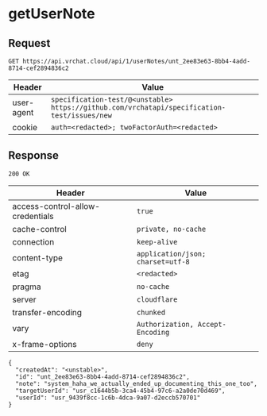 # getUserNote

## Request
`GET https://api.vrchat.cloud/api/1/userNotes/unt_2ee83e63-8bb4-4add-8714-cef2894836c2`

| Header | Value |
| ------ | ----- |
| user-agent | `specification-test/@<unstable> https://github.com/vrchatapi/specification-test/issues/new` |
| cookie | `auth=<redacted>; twoFactorAuth=<redacted>` |


## Response
`200 OK`

| Header | Value |
| ------ | ----- |
| access-control-allow-credentials | `true` |
| cache-control | `private, no-cache` |
| connection | `keep-alive` |
| content-type | `application/json; charset=utf-8` |
| etag | `<redacted>` |
| pragma | `no-cache` |
| server | `cloudflare` |
| transfer-encoding | `chunked` |
| vary | `Authorization, Accept-Encoding` |
| x-frame-options | `deny` |

```jsonc
{
  "createdAt": "<unstable>",
  "id": "unt_2ee83e63-8bb4-4add-8714-cef2894836c2",
  "note": "system_haha_we_actually_ended_up_documenting_this_one_too",
  "targetUserId": "usr_c1644b5b-3ca4-45b4-97c6-a2a0de70d469",
  "userId": "usr_9439f8cc-1c6b-4dca-9a07-d2eccb570701"
}
```

